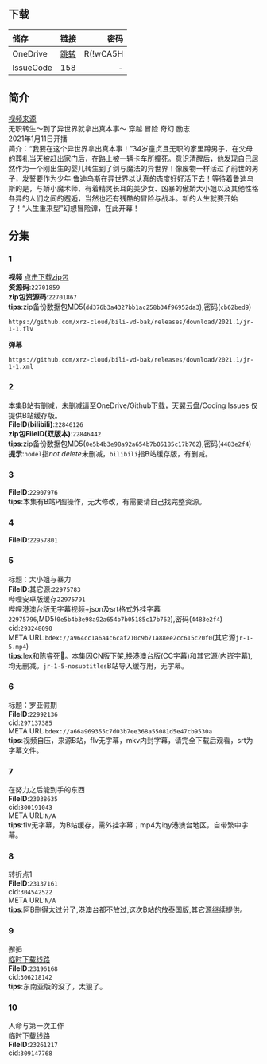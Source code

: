 ## 下载

储存 | 链接 | 密码
:----------- | :-----------: | -----------:
 OneDrive | [跳转](https://xrzcloud-my.sharepoint.com/:f:/g/personal/xrz_xrzyun_ml/EhuVhWhM95VFlp_8vyF3un4B7IcDeqbwtnG93KUtzViAEg?e=y7nMGg) | R(!wCA5H
 IssueCode | 158 | -

## 简介
[视频来源](https://www.bilibili.com/bangumi/media/md28231810/)  
无职转生～到了异世界就拿出真本事～ 穿越 冒险 奇幻 励志  
2021年1月11日开播  
简介：“我要在这个异世界拿出真本事！”34岁童贞且无职的家里蹲男子，在父母的葬礼当天被赶出家门后，在路上被一辆卡车所撞死。意识清醒后，他发现自己居然作为一个刚出生的婴儿转生到了剑与魔法的异世界！像废物一样活过了前世的男子，发誓要作为少年·鲁迪乌斯在异世界以认真的态度好好活下去！等待着鲁迪乌斯的是，与娇小魔术师、有着精灵长耳的美少女、凶暴的傲娇大小姐以及其他性格各异的人们之间的邂逅，当然也还有残酷的冒险与战斗。新的人生就要开始了！“人生重来型”幻想冒险谭，在此开幕！  
## 分集
### 1
**视频**   [点击下载zip包](https://github.com/xrz-cloud/bili-vd-bak/releases/download/2021.1/jr-1-1-MD5.dd376b3a4327bb1ac258b34f96952da3-cb62bed9.zip)  
**资源码**:`22701859`  
**zip包资源码**:`22701867`  
**tips**:zip备份数据包MD5(`dd376b3a4327bb1ac258b34f96952da3`),密码(`cb62bed9`)
```
https://github.com/xrz-cloud/bili-vd-bak/releases/download/2021.1/jr-1-1.flv
```
**弹幕**
```
https://github.com/xrz-cloud/bili-vd-bak/releases/download/2021.1/jr-1-1.xml
```
### 2
本集B站有删减，未删减请至OneDrive/Github下载，天翼云盘/Coding Issues 仅提供B站缓存版。  
**FileID(bilibili)**:`22846126`  
**zip包FileID(双版本)**:`22846442`  
**tips**:zip备份数据包MD5(`0e5b4b3e98a92a654b7b05185c17b762`),密码(`4483e2f4`)  
**提示**:`nodel`指*not delete*未删减，`bilibili`指B站缓存版，有删减。  
### 3
**FileID**:`22907976`  
**tips**:本集有B站P图操作，无大修改，有需要请自己找完整资源。  
### 4
**FileID**:`22957801`
### 5
标题：大小姐与暴力  
**FileID**:其它源:`22975783`  
哔哩安卓版缓存`22975791`  
哔哩港澳台版无字幕视频+json及srt格式外挂字幕`22975796`,MD5(`0e5b4b3e98a92a654b7b05185c17b762`),密码(`4483e2f4`)  
cid:`293248090`  
META URL:`bdex://a964cc1a6a4c6caf210c9b71a88ee2cc615c20f0`(其它源`jr-1-5.mp4`)  
**tips**:lex和陈睿死🐴。本集因CN版下架,换港澳台版(CC字幕)和其它源(内嵌字幕),均无删减。`jr-1-5-nosubtitles`B站导入缓存用，无字幕。  
### 6
标题：罗亚假期  
**FileID**:`22992136`  
cid:`297137385`  
META URL:`bdex://a66a969355c7d03b7ee368a55081d5e47cb9530a`  
**tips**:视频自压，来源B站，flv无字幕，mkv内封字幕，请完全下载后观看，srt为字幕文件。  
### 7
在努力之后能到手的东西  
**FileID**:`23038635`  
cid:`300191043`  
META URL:`N/A`  
**tips**:flv无字幕，为B站缓存，需外挂字幕；mp4为iqy港澳台地区，自带繁中字幕。  
### 8
转折点1  
**FileID**:`23137161`  
cid:`304542522`  
META URL:`N/A`  
**tips**:阿B删得太过分了,港澳台都不放过,这次B站的放泰国版,其它源继续提供。  
### 9
邂逅  
[临时下载线路](https://vip.w.xk.miui.com/54fc0a2fe118b843e6a2d4ce93d30be1)  
**FileID**:`23196168`  
cid:`306218142`  
**tips**:东南亚版的没了，太狠了。  
### 10
人命与第一次工作  
[临时下载线路](https://vip.w.xk.miui.com/d74340276810aae541c757b0236d2a90)  
**FileID**:`23261217`  
cid:`309147768`  